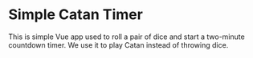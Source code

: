 # Simple Catan Timer

This is simple Vue app used to roll a pair of dice and start a two-minute countdown timer. We use it to play Catan instead of throwing dice.
